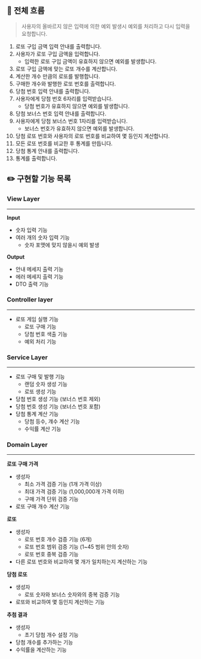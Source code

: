 ## 📝 전체 흐름
> 사용자의 올바르지 않은 입력에 의한 예외 발생시 예외를 처리하고 다시 입력을 요청합니다.

1. 로또 구입 금액 입력 안내를 출력합니다.
2. 사용자가 로또 구입 금액을 입력합니다.
   - 입력한 로또 구입 금액이 유효하지 않으면 예외를 발생합니다.
3. 로또 구입 금액에 맞는 로또 개수를 계산합니다.
4. 계산한 개수 만큼의 로또를 발행합니다.
5. 구매한 개수와 발행한 로또 번호를 출력합니다.
6. 당첨 번호 입력 안내를 출력합니다.
7. 사용자에게 당첨 번호 6자리를 입력받습니다.
   - 당첨 번호가 유효하지 않으면 예외를 발생합니다.
8. 당첨 보너스 번호 입력 안내를 출력합니다.
9. 사용자에게 당첨 보너스 번호 1자리를 입력받습니다.
   - 보너스 번호가 유효하지 않으면 예외를 발생합니다.
10. 당첨 로또 번호와 사용자의 로또 번호를 비교하여 몇 등인지 계산합니다.
11. 모든 로또 번호를 비교한 후 통계를 만듭니다.
12. 당첨 통계 안내를 출력합니다.
13. 통계를 출력합니다.


## ✏️ 구현할 기능 목록
### View Layer
****
**Input**
- 숫자 입력 기능
- 여러 개의 숫자 입력 기능
  - 숫자 포맷에 맞지 않을시 예외 발생

**Output**
- 안내 메세지 출력 기능
- 에러 메세지 출력 기능
- DTO 출력 기능  

### Controller layer
****
- 로또 게임 실행 기능
  - 로또 구매 기능
  - 당첨 번호 색출 기능
  - 예외 처리 기능


### Service Layer
****
- 로또 구매 및 발행 기능
  - 랜덤 숫자 생성 기능
  - 로또 생성 기능
- 당첨 번호 생성 기능 (보너스 번호 제외)
- 당첨 번호 생성 기능 (보너스 번호 포함)
- 당첨 통계 계산 기능
  - 당첨 등수, 걔수 계산 기능
  - 수익률 계산 기능

### Domain Layer
****
**로또 구매 가격**
- 생성자
  - 최소 가격 검증 기능 (1개 가격 이상)
  - 최대 가격 검증 기능 (1,000,000개 가격 이하)
  - 구매 가격 단위 검증 기능
- 로또 구매 개수 계산 기능

**로또**
- 생성자
  - 로또 번호 개수 검증 기능 (6개)
  - 로또 번호 범위 검증 기능 (1~45 범위 안의 숫자)
  - 로또 번호 중복 검증 기능
- 다른 로또 번호와 비교하여 몇 개가 일치하는지 계산하는 기능

**당첨 로또**
- 생성자
  - 로또 숫자와 보너스 숫자와의 중복 검증 기능
- 로또와 비교하여 몇 등인지 계산하는 기능

**추첨 결과**
- 생성자
  - 초기 당첨 개수 설정 기능
- 당첨 개수를 추가하는 기능
- 수익률을 계산하는 기능